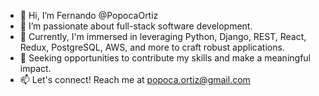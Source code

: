 - 👋 Hi, I’m Fernando @PopocaOrtiz
- 👀 I’m passionate about full-stack software development.
- 🌱 Currently, I'm immersed in leveraging Python, Django, REST, React, Redux, PostgreSQL, AWS, and more to craft robust applications.
- 💼 Seeking opportunities to contribute my skills and make a meaningful impact.
- 📫 Let's connect! Reach me at popoca.ortiz@gmail.com

<!---
PopocaOrtiz/PopocaOrtiz is a ✨ special ✨ repository because its `README.md` (this file) appears on your GitHub profile.
You can click the Preview link to take a look at your changes.
--->
